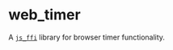 # web_timer

A [`js_ffi`](https://www.github.com/richardanaya/js_ffi) library for browser timer functionality.